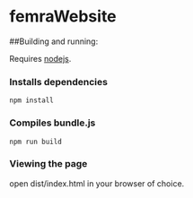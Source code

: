 # femraWebsite

##Building and running:

Requires [nodejs](https://nodejs.org/en/).

### Installs dependencies
```
npm install
```

### Compiles bundle.js
```
npm run build
```

### Viewing the page

open dist/index.html in your browser of choice.